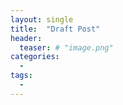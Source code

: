```yaml
---
layout: single
title:  "Draft Post"
header:
  teaser: # "image.png"
categories: 
  - 
tags:
  - 
---
```

